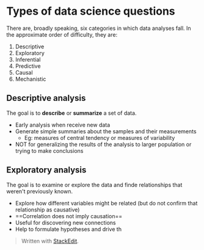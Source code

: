 # Types of data science questions

There are, broadly speaking, six categories in which data analyses fall. In the approximate order of difficulty, they are:

1.  Descriptive 
2.  Exploratory  
3.  Inferential  
4.  Predictive  
5.  Causal  
6.  Mechanistic

## Descriptive analysis

The goal is to **describe** or **summarize** a set of data.

- Early analysis when receive new data
- Generate simple summaries about the samples and their measurements
	- Eg: measures of central tendency or measures of variability
- NOT for generalizing the results of the analysis to larger population or trying to make conclusions

## Exploratory analysis

The goal is to examine or explore the data and finde relationships that weren't previously known.

- Explore how different variables might be related (but do not confirm that relationship as causative)
- ==Correlation does not imply causation==
- Useful for discovering new connections
- Help to formulate hypotheses and drive th



> Written with [StackEdit](https://stackedit.io/).
<!--stackedit_data:
eyJoaXN0b3J5IjpbLTE0NDU1MzQ4MzJdfQ==
-->